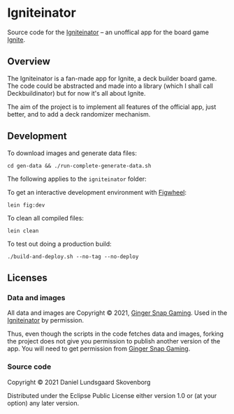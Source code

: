 # Igniteinator

Source code for the [Igniteinator](https://igniteinator.waldeinburg.dk) – an unoffical app for the
board game [Ignite](http://gingersnapgaming.com).

## Overview

The Igniteinator is a fan-made app for Ignite, a deck builder board game. The code could be
abstracted and made into a library (which I shall call Deckbuildinator) but for now it's all about
Ignite.

The aim of the project is to implement all features of the official app, just better, and to add a
deck randomizer mechanism.

## Development

To download images and generate data files:

    cd gen-data && ./run-complete-generate-data.sh

The following applies to the `igniteinator` folder:

To get an interactive development environment with [Figwheel](https://figwheel.org):

    lein fig:dev

To clean all compiled files:

	lein clean

To test out doing a production build:

	./build-and-deploy.sh --no-tag --no-deploy

## Licenses

### Data and images

All data and images are Copyright © 2021, [Ginger Snap Gaming](http://gingersnapgaming.com). Used in
the [Igniteinator](https://igniteinator.waldeinburg.dk) by permission.

Thus, even though the scripts in the code fetches data and images, forking the project does not give
you permission to publish another version of the app. You will need to get permission
from [Ginger Snap Gaming](http://gingersnapgaming.com).

### Source code

Copyright © 2021 Daniel Lundsgaard Skovenborg

Distributed under the Eclipse Public License either version 1.0 or (at your option) any later
version.
